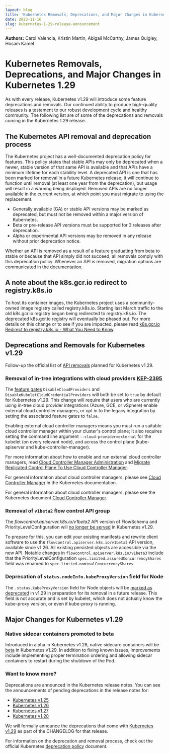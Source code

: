 ```yaml
---
layout: blog
title: 'Kubernetes Removals, Deprecations, and Major Changes in Kubernetes 1.29'
date: 2023-11-16
slug: kubernetes-1-29-release-announcement
---
```


**Authors:** Carol Valencia, Kristin Martin, Abigail McCarthy, James Quigley, Hosam Kamel

# Kubernetes Removals, Deprecations, and Major Changes in Kubernetes 1.29

As with every release, Kubernetes v1.29 will introduce some feature deprecations and removals. Our continued ability to produce high-quality releases is a testament to our robust development cycle and healthy community. The following list are of some of the deprecations and removals coming in the Kubernetes 1.29 release. 

## The Kubernetes API removal and deprecation process

The Kubernetes project has a well-documented deprecation policy for features. This policy states that stable APIs may only be deprecated when a newer, stable version of that same API is available and that APIs have a minimum lifetime for each stability level. A deprecated API is one that has been marked for removal in a future Kubernetes release; it will continue to function until removal (at least one year from the deprecation), but usage will result in a warning being displayed. Removed APIs are no longer available in the current version, at which point you must migrate to using the replacement.

* Generally available (GA) or stable API versions may be marked as deprecated, but must not be removed within a major version of Kubernetes.
* Beta or pre-release API versions must be supported for 3 releases after deprecation.
* Alpha or experimental API versions may be removed in any release without prior deprecation notice.

Whether an API is removed as a result of a feature graduating from beta to stable or because that API simply did not succeed, all removals comply with this deprecation policy. Whenever an API is removed, migration options are communicated in the documentation.

## A note about the k8s.gcr.io redirect to registry.k8s.io

To host its container images, the Kubernetes project uses a community-owned image registry called registry.k8s.io. Starting last March traffic to the old k8s.gcr.io registry began being redirected to registry.k8s.io. The deprecated k8s.gcr.io registry will eventually be phased out. For more details on this change or to see if you are impacted, please read [k8s.gcr.io Redirect to registry.k8s.io - What You Need to Know](https://kubernetes.io/blog/2023/03/10/image-registry-redirect/). 
 

## Deprecations and Removals for Kubernetes v1.29

Follow-up the official list of [API removals](https://kubernetes.io/docs/reference/using-api/deprecation-guide/#v1-29) planned for Kubernetes v1.29.


### Removal of in-tree integrations with cloud providers [KEP-2395](https://github.com/kubernetes/enhancements/issues/2395)

The [feature gates](/docs/reference/command-line-tools-reference/feature-gates/) `DisableCloudProviders` and `DisableKubeletCloudCredentialProviders` will both be set to `true` by default for Kubernetes v1.29. This change will require that users who are currently using in-tree cloud provider integrations (Azure, GCE, or vSphere) enable external cloud controller managers, or opt in to the legacy integration by setting the associated feature gates to `false`.

Enabling external cloud controller managers means you must run a suitable cloud controller manager within your cluster's control plane; it also requires setting the command line argument `--cloud-provider=external` for the kubelet (on every relevant node), and across the control plane (kube-apiserver and kube-controller-manager).

For more information about how to enable and run external cloud controller managers, read [Cloud Controller Manager Administration](/docs/tasks/administer-cluster/running-cloud-controller/) and [Migrate Replicated Control Plane To Use Cloud Controller Manager](/docs/tasks/administer-cluster/controller-manager-leader-migration/).

For general information about cloud controller managers, please see
[Cloud Controller Manager](/docs/concepts/architecture/cloud-controller/) in the Kubernetes documentation.

For general information about cloud controller managers, please see the Kubernetes document
[Cloud Controller Manager](https://kubernetes.io/docs/concepts/architecture/cloud-controller/).

### Removal of `v1beta2` flow control API group

The _flowcontrol.apiserver.k8s.io/v1beta2_ API version of FlowSchema and PriorityLevelConfiguration will [no longer be served](/docs/reference/using-api/deprecation-guide/#v1-29) in Kubernetes v1.29. 

To prepare for this, you can edit your existing manifests and rewrite client software to use the `flowcontrol.apiserver.k8s.io/v1beta3` API version, available since v1.26. All existing persisted objects are accessible via the new API. Notable changes in `flowcontrol.apiserver.k8s.io/v1beta3` include
that the PriorityLevelConfiguration `spec.limited.assuredConcurrencyShares` field was renamed to `spec.limited.nominalConcurrencyShares`.
 

### Deprecation of `status.nodeInfo.kubeProxyVersion` field for Node

The `.status.kubeProxyVersion` field for Node objects will be [marked as deprecated](https://github.com/kubernetes/enhancements/issues/4004) in v1.29 in preparation for its removal in a future release. This field is not accurate and is set by kubelet, which does not actually know the kube-proxy version, or even if kube-proxy is running.
    
## Major Changes for Kubernetes v1.29

### Native sidecar containers promoted to beta

Introduced in alpha in Kubernetes v1.28, native sidecare containers will be [beta](https://github.com/kubernetes/enhancements/issues/753) in Kubernetes v1.29. In addition to fixing known issues, improvements include implementing proper termination ordering and allowing sidecar containers to restart during the shutdown of the Pod.

### Want to know more?

Deprecations are announced in the Kubernetes release notes. You can see the announcements of pending deprecations in the release notes for:

* [Kubernetes v1.25](https://github.com/kubernetes/kubernetes/blob/master/CHANGELOG/CHANGELOG-1.25.md#deprecation)
* [Kubernetes v1.26](https://github.com/kubernetes/kubernetes/blob/master/CHANGELOG/CHANGELOG-1.26.md#deprecation)
* [Kubernetes v1.27](https://github.com/kubernetes/kubernetes/blob/master/CHANGELOG/CHANGELOG-1.27.md#deprecation)
* [Kubernetes v1.28](https://github.com/kubernetes/kubernetes/blob/master/CHANGELOG/CHANGELOG-1.28.md#deprecation)

We will formally announce the deprecations that come with [Kubernetes v1.29](https://github.com/kubernetes/kubernetes/blob/master/CHANGELOG/CHANGELOG-1.29.md#deprecation) as part of the CHANGELOG for that release.

For information on the deprecation and removal process, check out the official Kubernetes [deprecation policy](/docs/reference/using-api/deprecation-policy/#deprecating-parts-of-the-api) document.